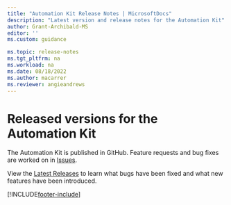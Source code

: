 ```yaml
---
title: "Automation Kit Release Notes | MicrosoftDocs"
description: "Latest version and release notes for the Automation Kit"
author: Grant-Archibald-MS
editor: ''
ms.custom: guidance

ms.topic: release-notes
ms.tgt_pltfrm: na
ms.workload: na
ms.date: 08/18/2022
ms.author: macarrer
ms.reviewer: angieandrews
---
```


# Released versions for the Automation Kit

The Automation Kit is published in GitHub. Feature requests and bug fixes are worked on in [Issues](https://github.com/microsoft/powercat-automation-kit/issues).

View the [Latest Releases](https://github.com/microsoft/powercat-automation-kit/releases/latest) to learn what bugs have been fixed and what new features have been introduced.

[!INCLUDE[footer-include](../../includes/footer-banner.md)]
